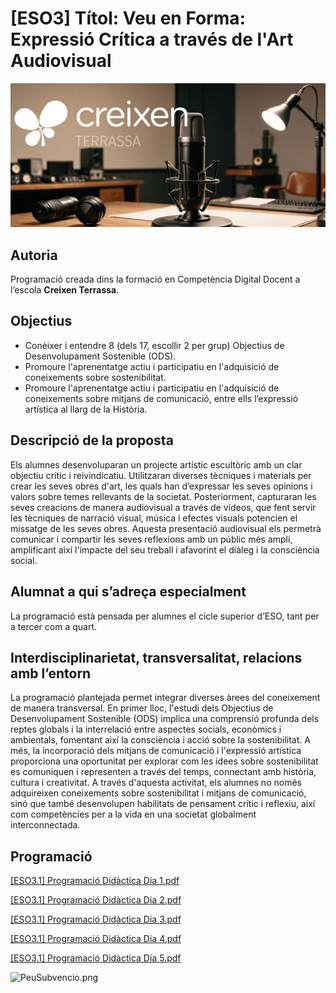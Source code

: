 # [ESO3] Títol: Veu en Forma: Expressió Crítica a través de l'Art Audiovisual

![PortadaCreixen](PortadaCreixen.png)

## **Autoria**

Programació creada dins la formació en Competència Digital Docent a l’escola **Creixen Terrassa**.

## **Objectius**

- Conèixer i entendre 8 (dels 17, escollir 2 per grup) Objectius de Desenvolupament Sostenible (ODS).
- Promoure l'aprenentatge actiu i participatiu en l'adquisició de coneixements sobre sostenibilitat.
- Promoure l'aprenentatge actiu i participatiu en l'adquisició de coneixements sobre mitjans de comunicació, entre ells l’expressió artística al llarg de la Història.

## **Descripció de la proposta**

Els alumnes desenvoluparan un projecte artístic escultòric amb un clar objectiu crític i reivindicatiu. Utilitzaran diverses tècniques i materials per crear les seves obres d'art, les quals han d’expressar les seves opinions i valors sobre temes rellevants de la societat. Posteriorment, capturaran les seves creacions de manera audiovisual a través de vídeos, que fent servir les tècniques de narració visual, música i efectes visuals potencien el missatge de les seves obres. Aquesta presentació audiovisual els permetrà comunicar i compartir les seves reflexions amb un públic més ampli, amplificant així l'impacte del seu treball i afavorint el diàleg i la consciència social.

## **Alumnat a qui s’adreça especialment**

La programació està pensada per alumnes el cicle superior d’ESO, tant per a tercer com a quart.

## **Interdisciplinarietat, transversalitat, relacions amb l’entorn**

La programació plantejada permet integrar diverses àrees del coneixement de manera transversal. En primer lloc, l'estudi dels Objectius de Desenvolupament Sostenible (ODS) implica una comprensió profunda dels reptes globals i la interrelació entre aspectes socials, econòmics i ambientals, fomentant així la consciència i acció sobre la sostenibilitat. A més, la incorporació dels mitjans de comunicació i l'expressió artística proporciona una oportunitat per explorar com les idees sobre sostenibilitat es comuniquen i representen a través del temps, connectant amb història, cultura i creativitat. A través d'aquesta activitat, els alumnes no només adquireixen coneixements sobre sostenibilitat i mitjans de comunicació, sinó que també desenvolupen habilitats de pensament crític i reflexiu, així com competències per a la vida en una societat globalment interconnectada.

## Programació

[[ESO3.1] Programació Didàctica Dia 1.pdf](%5BESO3%5D%20Ti%CC%81tol%20Veu%20en%20Forma%20Expressio%CC%81%20Cri%CC%81tica%20a%20t%206ec3c60bd1ed4811b7b1d57101048f06/ESO3.1_Programaci_Didctica_Dia_1.pdf)

[[ESO3.1] Programació Didàctica Dia 2.pdf](%5BESO3%5D%20Ti%CC%81tol%20Veu%20en%20Forma%20Expressio%CC%81%20Cri%CC%81tica%20a%20t%206ec3c60bd1ed4811b7b1d57101048f06/ESO3.1_Programaci_Didctica_Dia_2.pdf)

[[ESO3.1] Programació Didàctica Dia 3.pdf](%5BESO3%5D%20Ti%CC%81tol%20Veu%20en%20Forma%20Expressio%CC%81%20Cri%CC%81tica%20a%20t%206ec3c60bd1ed4811b7b1d57101048f06/ESO3.1_Programaci_Didctica_Dia_3.pdf)

[[ESO3.1] Programació Didàctica Dia 4.pdf](%5BESO3%5D%20Ti%CC%81tol%20Veu%20en%20Forma%20Expressio%CC%81%20Cri%CC%81tica%20a%20t%206ec3c60bd1ed4811b7b1d57101048f06/ESO3.1_Programaci_Didctica_Dia_4.pdf)

[[ESO3.1] Programació Didàctica Dia 5.pdf](%5BESO3%5D%20Ti%CC%81tol%20Veu%20en%20Forma%20Expressio%CC%81%20Cri%CC%81tica%20a%20t%206ec3c60bd1ed4811b7b1d57101048f06/ESO3.1_Programaci_Didctica_Dia_5.pdf)

![PeuSubvencio.png](PeuSubvenci%C3%B3.png)
